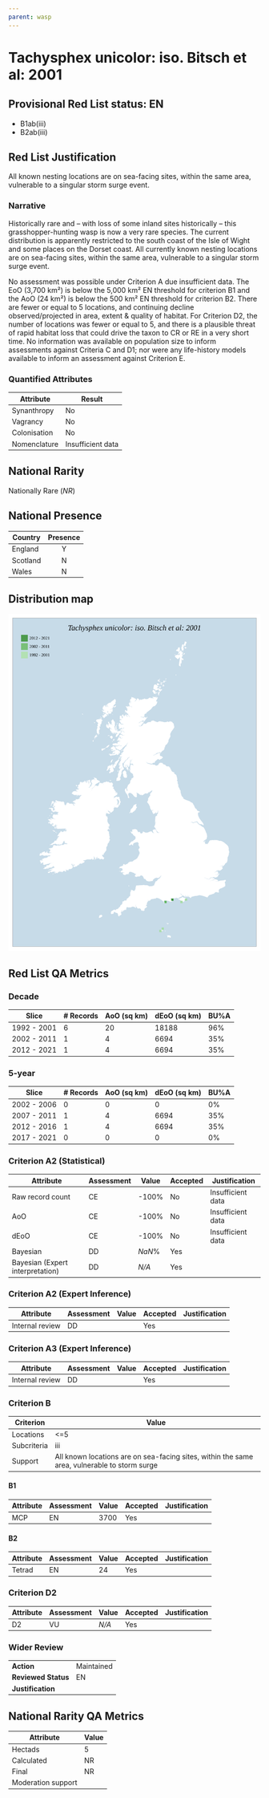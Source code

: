 ```yaml
---
parent: wasp
---
```


# Tachysphex unicolor: iso. Bitsch et al: 2001

## Provisional Red List status: EN
- B1ab(iii)
- B2ab(iii)

## Red List Justification
All known nesting locations are on sea-facing sites, within the same area, vulnerable to a singular storm surge event.

### Narrative
Historically rare and – with loss of some inland sites historically – this grasshopper-hunting wasp is now a very rare species. The current distribution is apparently restricted to the south coast of the Isle of Wight and some places on the Dorset coast. All currently known nesting locations are on sea-facing sites, within the same area, vulnerable to a singular storm surge event.

No assessment was possible under Criterion A due insufficient data. The EoO (3,700 km²) is below the 5,000 km² EN threshold for criterion B1 and the AoO (24 km²) is below the 500 km² EN threshold for criterion B2. There are fewer or equal to 5 locations, and continuing decline observed/projected in area, extent & quality of habitat. For Criterion D2, the number of locations was fewer or equal to 5, and there is a plausible threat of rapid habitat loss that could drive the taxon to CR or RE in a very short time. No information was available on population size to inform assessments against Criteria C and D1; nor were any life-history models available to inform an assessment against Criterion E.

### Quantified Attributes
|Attribute|Result|
|---|---|
|Synanthropy|No|
|Vagrancy|No|
|Colonisation|No|
|Nomenclature|Insufficient data|


## National Rarity
Nationally Rare (*NR*)

## National Presence
|Country|Presence
|---|:-:|
|England|Y|
|Scotland|N|
|Wales|N|


## Distribution map
![](../map/441.svg)

## Red List QA Metrics
### Decade
| Slice | # Records | AoO (sq km) | dEoO (sq km) |BU%A |
|---|---|---|---|---|
|1992 - 2001|6|20|18188|96%|
|2002 - 2011|1|4|6694|35%|
|2012 - 2021|1|4|6694|35%|

### 5-year
| Slice | # Records | AoO (sq km) | dEoO (sq km) |BU%A |
|---|---|---|---|---|
|2002 - 2006|0|0|0|0%|
|2007 - 2011|1|4|6694|35%|
|2012 - 2016|1|4|6694|35%|
|2017 - 2021|0|0|0|0%|

### Criterion A2 (Statistical)
|Attribute|Assessment|Value|Accepted|Justification
|---|---|---|---|---|
|Raw record count|CE|-100%|No|Insufficient data|
|AoO|CE|-100%|No|Insufficient data|
|dEoO|CE|-100%|No|Insufficient data|
|Bayesian|DD|*NaN*%|Yes||
|Bayesian (Expert interpretation)|DD|*N/A*|Yes||

### Criterion A2 (Expert Inference)
|Attribute|Assessment|Value|Accepted|Justification
|---|---|---|---|---|
|Internal review|DD||Yes||

### Criterion A3 (Expert Inference)
|Attribute|Assessment|Value|Accepted|Justification
|---|---|---|---|---|
|Internal review|DD||Yes||

### Criterion B
|Criterion| Value|
|---|---|
|Locations|<=5|
|Subcriteria|iii|
|Support|All known locations are on sea-facing sites, within the same area, vulnerable to storm surge|

#### B1
|Attribute|Assessment|Value|Accepted|Justification
|---|---|---|---|---|
|MCP|EN|3700|Yes||

#### B2
|Attribute|Assessment|Value|Accepted|Justification
|---|---|---|---|---|
|Tetrad|EN|24|Yes||

### Criterion D2
|Attribute|Assessment|Value|Accepted|Justification
|---|---|---|---|---|
|D2|VU|*N/A*|Yes||

### Wider Review
|  |  |
|---|---|
|**Action**|Maintained|
|**Reviewed Status**|EN|
|**Justification**||

## National Rarity QA Metrics
|Attribute|Value|
|---|---|
|Hectads|5|
|Calculated|NR|
|Final|NR|
|Moderation support||
